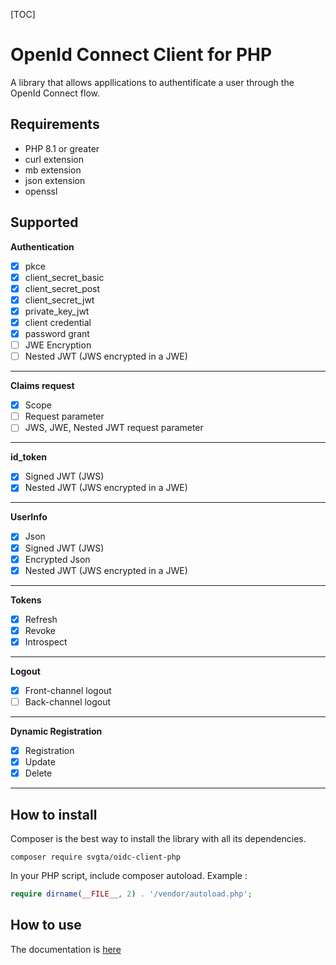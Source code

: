 [TOC]

# OpenId Connect Client for PHP
A library that allows appllications to authentificate a user through the OpenId Connect flow.

## Requirements
* PHP 8.1 or greater
* curl extension
* mb extension
* json extension
* openssl

## Supported

**Authentication**
- [x] pkce
- [x] client_secret_basic 
- [x] client_secret_post 
- [x] client_secret_jwt 
- [x] private_key_jwt 
- [x] client credential
- [x] password grant
- [ ] JWE Encryption
- [ ] Nested JWT (JWS encrypted in a JWE)
---
**Claims request**
- [x] Scope
- [ ] Request parameter
- [ ] JWS, JWE, Nested JWT request parameter
---
**id_token**
- [x] Signed JWT (JWS)
- [x] Nested JWT (JWS encrypted in a JWE)
---
**UserInfo**
- [X] Json
- [x] Signed JWT (JWS)
- [X] Encrypted Json
- [x] Nested JWT (JWS encrypted in a JWE)
---
**Tokens**
- [x] Refresh
- [x] Revoke
- [x] Introspect
---
**Logout**
- [x] Front-channel logout
- [ ] Back-channel logout
---
**Dynamic Registration**
- [x] Registration
- [x] Update
- [x] Delete
---


## How to install

Composer is the best way to install the library with all its dependencies.

```shell
composer require svgta/oidc-client-php
```

In your PHP script, include composer autoload. Example : 
```PHP
require dirname(__FILE__, 2) . '/vendor/autoload.php';
```
## How to use

The documentation is [here](https://svgtas-organization.gitbook.io/php-oidc-client/)





